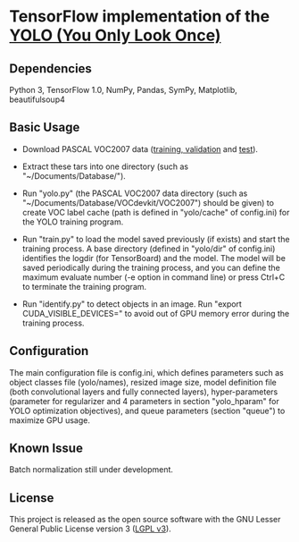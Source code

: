 # TensorFlow implementation of the [YOLO (You Only Look Once)](https://arxiv.org/pdf/1506.02640.pdf)

## Dependencies

Python 3, TensorFlow 1.0, NumPy, Pandas, SymPy, Matplotlib, beautifulsoup4

## Basic Usage

- Download PASCAL VOC2007 data ([training, validation](http://host.robots.ox.ac.uk/pascal/VOC/voc2007/VOCtrainval_06-Nov-2007.tar) and [test](http://host.robots.ox.ac.uk/pascal/VOC/voc2007/VOCtest_06-Nov-2007.tar)).

- Extract these tars into one directory (such as "~/Documents/Database/").

- Run "yolo.py" (the PASCAL VOC2007 data directory (such as "~/Documents/Database/VOCdevkit/VOC2007") should be given) to create VOC label cache (path is defined in "yolo/cache" of config.ini) for the YOLO training program.

- Run "train.py" to load the model saved previously (if exists) and start the training process. A base directory (defined in "yolo/dir" of config.ini) identifies the logdir (for TensorBoard) and the model. The model will be saved periodically during the training process, and you can define the maximum evaluate number (-e option in command line) or press Ctrl+C to terminate the training program.

- Run "identify.py" to detect objects in an image. Run "export CUDA_VISIBLE_DEVICES=" to avoid out of GPU memory error during the training process.

## Configuration

The main configuration file is config.ini, which defines parameters such as object classes file (yolo/names), resized image size, model definition file (both convolutional layers and fully connected layers), hyper-parameters (parameter for regularizer and 4 parameters in section "yolo_hparam" for YOLO optimization objectives), and queue parameters (section "queue") to maximize GPU usage.

## Known Issue

Batch normalization still under development.

## License

This project is released as the open source software with the GNU Lesser General Public License version 3 ([LGPL v3](http://www.gnu.org/licenses/lgpl-3.0.html)).

